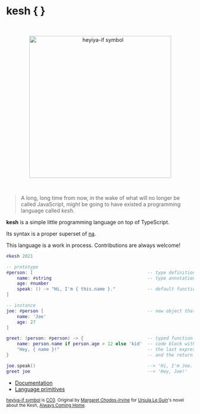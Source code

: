 # kesh { }

<p>&nbsp;</p>
<p align="center" width="100%"><img height="381px" alt="heyiya-if symbol" src="https://upload.wikimedia.org/wikipedia/commons/c/c2/Double_spirale.svg"></p>
<p>&nbsp;</p>

> A long, long time from now, in the wake of what will no longer be called JavaScript, might be going to have existed a programming language called _kesh_.

**kesh** is a simple little programming language on top of TypeScript.

Its syntax is a proper superset of [na](https://github.com/kesh-lang/na).

This language is a work in process. Contributions are always welcome!

```lua
#kesh 2021

-- prototype
#person: [                                           -- type definition
    name: #string                                    -- type annotation
    age: #number
    speak: () -> "Hi, I'm { this.name }."            -- default function with type inference
]

-- instance
joe: #person [                                       -- new object that delegates to prototype
    name: 'Joe'
    age: 27
]

greet: (person: #person) -> {                        -- typed function
    name: person.name if person.age > 12 else 'kid'  -- code block with lexical scope
    "Hey, { name }!"                                 -- the last expression's value is returned
}                                                    -- and the return type inferred

joe.speak()                                          --> 'Hi, I'm Joe.'
greet joe                                            --> 'Hey, Joe!'
```

- [Documentation](https://github.com/kesh-lang/kesh/wiki/Documentation)
- [Language primitives](https://github.com/kesh-lang/kesh/wiki/Language-primitives)

<sub>[heyiya-if symbol](https://commons.wikimedia.org/wiki/File:Double_spirale.svg) is [CC0](https://creativecommons.org/publicdomain/zero/1.0/). Original by [Margaret Chodos-Irvine](https://chodos-irvine.com/) for [Ursula Le Guin](https://www.ursulakleguin.com/)'s novel about the Kesh, [Always Coming Home](https://www.ursulakleguin.com/always-coming-home-book).</sub>
